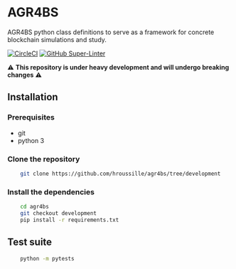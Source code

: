 

# AGR4BS

AGR4BS python class definitions to serve as a framework for concrete blockchain simulations and study.

[![CircleCI](https://circleci.com/gh/hroussille/agr4bs/tree/master.svg?style=svg&circle-token=75a9d8fa39c833285fc68bfb33232d3105468567)](https://circleci.com/gh/hroussille/agr4bs/tree/master)
[![GitHub Super-Linter](https://github.com/hroussille/agr4bs/workflows/Lint%20Code%20Base/badge.svg)](https://github.com/marketplace/actions/super-linter)

:warning: **This repository is under heavy development and will undergo breaking changes** :warning: 

## Installation

### Prerequisites

- git
- python 3
  
### Clone the repository 

```sh
    git clone https://github.com/hroussille/agr4bs/tree/development
```

### Install the dependencies

```sh
    cd agr4bs
    git checkout development
    pip install -r requirements.txt
```

## Test suite

```sh
    python -m pytests 
```